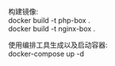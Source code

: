 构建镜像:  
docker build -t php-box .  
docker build -t nginx-box .  

使用编排工具生成以及启动容器:  
docker-compose up -d  
